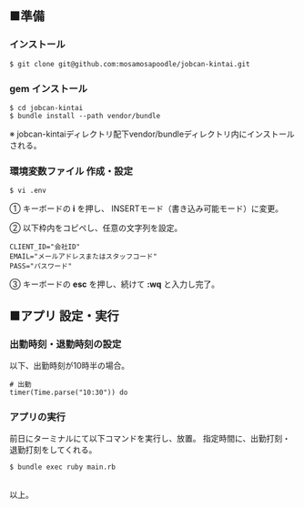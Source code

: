 ## ■準備
### インストール

```
$ git clone git@github.com:mosamosapoodle/jobcan-kintai.git
```

### gem インストール

```
$ cd jobcan-kintai
$ bundle install --path vendor/bundle
```

 ※ jobcan-kintaiディレクトリ配下vendor/bundleディレクトリ内にインストールされる。

### 環境変数ファイル 作成・設定

```
$ vi .env
```

 ① キーボードの **i** を押し、 INSERTモード（書き込み可能モード）に変更。

 ② 以下枠内をコピペし、任意の文字列を設定。

```
CLIENT_ID="会社ID"
EMAIL="メールアドレスまたはスタッフコード"
PASS="パスワード"
```

 ③ キーボードの **esc** を押し、続けて **:wq** と入力し完了。

## ■アプリ 設定・実行

### 出勤時刻・退勤時刻の設定

以下、出勤時刻が10時半の場合。

```
# 出勤
timer(Time.parse("10:30")) do
```

### アプリの実行

前日にターミナルにて以下コマンドを実行し、放置。
指定時間に、出勤打刻・退勤打刻をしてくれる。

```
$ bundle exec ruby main.rb
```


<br>
以上。